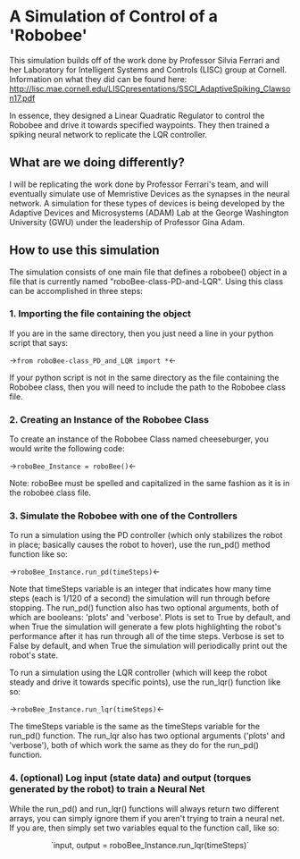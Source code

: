 # A Simulation of Control of a 'Robobee'

This simulation builds off of the work done by Professor Silvia Ferrari and her Laboratory for Intelligent Systems and Controls (LISC) group at Cornell. Information on what they did can be found here: http://lisc.mae.cornell.edu/LISCpresentations/SSCI_AdaptiveSpiking_Clawson17.pdf

In essence, they designed a Linear Quadratic Regulator to control the Robobee and drive it towards specified waypoints. They then trained a spiking neural network to replicate the LQR controller. 

## What are we doing differently?

I will be replicating the work done by Professor Ferrari's team, and will eventually simulate use of Memristive Devices as the synapses in the neural network. A simulation for these types of devices is being developed by the Adaptive Devices and Microsystems (ADAM) Lab at the George Washington University (GWU) under the leadership of Professor Gina Adam. 


## How to use this simulation

The simulation consists of one main file that defines a robobee() object in a file that is currently named "roboBee-class-PD-and-LQR". Using this class can be accomplished in three steps:

### 1. Importing the file containing the object

If you are in the same directory, then you just need a line in your python script that says:

->`from roboBee-class_PD_and_LQR import *`<-

If your python script is not in the same directory as the file containing the Robobee class, then you will need to include the path to the Robobee class file.

### 2. Creating an Instance of the Robobee Class

To create an instance of the Robobee Class named cheeseburger, you would write the following code:

->`roboBee_Instance = roboBee()`<-

Note: roboBee must be spelled and capitalized in the same fashion as it is in the robobee class file.

### 3. Simulate the Robobee with one of the Controllers

To run a simulation using the PD controller (which only stabilizes the robot in place; basically causes the robot to hover), use the run_pd() method function like so:

->`roboBee_Instance.run_pd(timeSteps)`<-

Note that timeSteps variable is an integer that indicates how many time steps (each is 1/120 of a second) the simulation will run through before stopping. The run_pd() function also has two optional arguments, both of which are booleans: 'plots' and 'verbose'. Plots is set to True by default, and when True the simulation will generate a few plots highlighting the robot's performance after it has run through all of the time steps. Verbose is set to False by default, and when True the simulation will periodically print out the robot's state.

To run a simulation using the LQR controller (which will keep the robot steady and drive it towards specific points), use the run_lqr() function like so:

->`roboBee_Instance.run_lqr(timeSteps)`<-

The timeSteps variable is the same as the timeSteps variable for the run_pd() function. The run_lqr also has two optional arguments ('plots' and 'verbose'), both of which work the same as they do for the run_pd() function.

### 4. (optional) Log input (state data) and output (torques generated by the robot) to train a Neural Net

While the run_pd() and run_lqr() functions will always return two different arrays, you can simply ignore them if you aren't trying to train a neural net. If you are, then simply set two variables equal to the function call, like so:

<div align="center">`input, output = roboBee_Instance.run_lqr(timeSteps)`</div>
	



